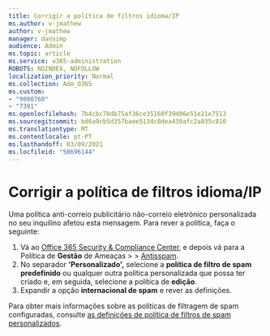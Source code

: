 ```yaml
---
title: Corrigir a política de filtros idioma/IP
ms.author: v-jmathew
author: v-jmathew
manager: dansimp
audience: Admin
ms.topic: article
ms.service: o365-administration
ROBOTS: NOINDEX, NOFOLLOW
localization_priority: Normal
ms.collection: Adm_O365
ms.custom:
- "9000760"
- "7391"
ms.openlocfilehash: 7b4cbc70db75af36ce35160f39d06e51e21e7513
ms.sourcegitcommit: bd6a9cb5d357baee5134c0dea430afc2a035c810
ms.translationtype: MT
ms.contentlocale: pt-PT
ms.lasthandoff: 03/09/2021
ms.locfileid: "50696144"
---
```

# <a name="fix-languageip-filter-policy"></a>Corrigir a política de filtros idioma/IP

Uma política anti-correio publicitário não-correio eletrónico personalizada no seu inquilino afetou esta mensagem. Para rever a política, faça o seguinte:

1. Vá ao [Office 365 Security & Compliance Center](https://go.microsoft.com/fwlink/p/?linkid=2077143), e depois vá para a Política de **Gestão** de Ameaças  >    >  [Antisspam](https://go.microsoft.com/fwlink/?linkid=2101518).
2. No separador **'Personalizado',** selecione a **política de filtro de spam predefinido** ou qualquer outra política personalizada que possa ter criado e, em seguida, selecione a política de **edição**.
3. Expandir a opção **internacional de spam** e rever as definições.

Para obter mais informações sobre as políticas de filtragem de spam configuradas, consulte [as definições de política de filtros de spam personalizados](https://go.microsoft.com/fwlink/?linkid=2101054).
